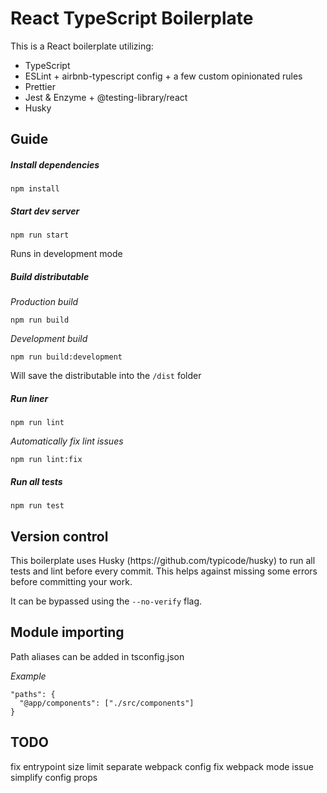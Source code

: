 <h1>React TypeScript Boilerplate</h1>
This is a React boilerplate utilizing:

* TypeScript
* ESLint + airbnb-typescript config + a few custom opinionated rules
* Prettier
* Jest & Enzyme + @testing-library/react
* Husky

<h2>Guide</h2>
<h5>Install dependencies</h5>

    npm install

<h5>Start dev server</h5>

    npm run start

Runs in development mode
<h5>Build distributable</h5>

*Production build*

    npm run build 

*Development build*

    npm run build:development
    
Will save the distributable into the `/dist` folder

<h5>Run liner</h5>

    npm run lint
    
*Automatically fix lint issues*

    npm run lint:fix
    
<h5>Run all tests</h5>

    npm run test

<h2>Version control</h2>
This boilerplate uses Husky (https://github.com/typicode/husky) to run all tests and lint before every commit. This helps against missing some errors before committing your work.

It can be bypassed using the `--no-verify` flag.

<h2>Module importing</h2>

Path aliases can be added in tsconfig.json

*Example*

    "paths": {
      "@app/components": ["./src/components"]
    }

<h2>TODO</h2>
fix entrypoint size limit
separate webpack config
fix webpack mode issue
simplify config props